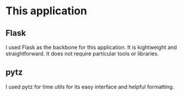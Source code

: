 # This application

## Flask

I used Flask as the backbone for this application. It is kightweight and straightforward. It does not require particular tools or libraries.

## pytz

I used pytz for time utils for its easy interface and helpful formatting.
